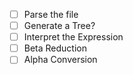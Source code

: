 - [ ] Parse the file
- [ ] Generate a Tree?
- [ ] Interpret the Expression
- [ ] Beta Reduction
- [ ] Alpha Conversion
